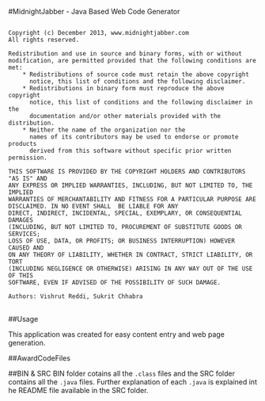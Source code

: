 #MidnightJabber - Java Based Web Code Generator
<pre lang="markdown">
<code>
Copyright (c) December 2013, www.midnightjabber.com
All rights reserved.

Redistribution and use in source and binary forms, with or without
modification, are permitted provided that the following conditions are met:
    * Redistributions of source code must retain the above copyright
      notice, this list of conditions and the following disclaimer.
    * Redistributions in binary form must reproduce the above copyright
      notice, this list of conditions and the following disclaimer in the
      documentation and/or other materials provided with the distribution.
    * Neither the name of the organization nor the
      names of its contributors may be used to endorse or promote products
      derived from this software without specific prior written permission.

THIS SOFTWARE IS PROVIDED BY THE COPYRIGHT HOLDERS AND CONTRIBUTORS "AS IS" AND
ANY EXPRESS OR IMPLIED WARRANTIES, INCLUDING, BUT NOT LIMITED TO, THE IMPLIED
WARRANTIES OF MERCHANTABILITY AND FITNESS FOR A PARTICULAR PURPOSE ARE
DISCLAIMED. IN NO EVENT SHALL <COPYRIGHT HOLDER> BE LIABLE FOR ANY
DIRECT, INDIRECT, INCIDENTAL, SPECIAL, EXEMPLARY, OR CONSEQUENTIAL DAMAGES
(INCLUDING, BUT NOT LIMITED TO, PROCUREMENT OF SUBSTITUTE GOODS OR SERVICES;
LOSS OF USE, DATA, OR PROFITS; OR BUSINESS INTERRUPTION) HOWEVER CAUSED AND
ON ANY THEORY OF LIABILITY, WHETHER IN CONTRACT, STRICT LIABILITY, OR TORT
(INCLUDING NEGLIGENCE OR OTHERWISE) ARISING IN ANY WAY OUT OF THE USE OF THIS
SOFTWARE, EVEN IF ADVISED OF THE POSSIBILITY OF SUCH DAMAGE.

Authors: Vishrut Reddi, Sukrit Chhabra
</code>
</pre>

##Usage

This application was created for easy content entry and web page generation.

##AwardCodeFiles

##BIN & SRC
BIN folder cotains all the <code>.class</code> files and the SRC folder contains all the <code>.java</code> files. Further explanation of each <code>.java</code> is explained int he README file available in the SRC folder.

